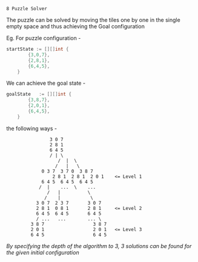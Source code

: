 `8 Puzzle Solver`

The puzzle can be solved by moving the tiles one by one in the single empty space and thus achieving the Goal configuration

Eg. For puzzle configuration -
```go
startState := [][]int {
		{3,0,7},
		{2,8,1},
		{6,4,5},
	}
```
We can achieve the goal state -
```go
goalState 	:= [][]int {
		{3,8,7},
		{2,0,1},
		{6,4,5},
	}
```
the following ways  -

            		3 0 7
            		2 8 1
            		6 4 5
            		/ | \
            	       /  |  \
            	      /   |   \
            	 0 3 7  3 7 0  3 8 7
                     2 8 1  2 8 1  2 0 1    <= Level 1
            	 6 4 5  6 4 5  6 4 5
            	/  |    ...  \    ...
                   /   |          \ 
                  /    |           \
               3 0 7  2 3 7       3 0 7
               2 8 1  0 8 1       2 8 1     <= Level 2
               6 4 5  6 4 5       6 4 5
               / ...   ...        ... \
             3 8 7                  3 8 7
             2 0 1                  2 0 1   <= Level 3
             6 4 5                  6 4 5
             

*By specifying the depth of the algorithm to 3, 3 solutions can be found for the given initial configuration*

